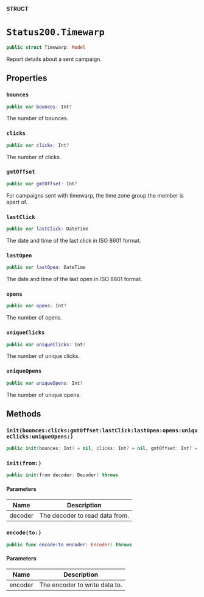 **STRUCT**

# `Status200.Timewarp`

```swift
public struct Timewarp: Model
```

Report details about a sent campaign.

## Properties
### `bounces`

```swift
public var bounces: Int?
```

The number of bounces.

### `clicks`

```swift
public var clicks: Int?
```

The number of clicks.

### `gmtOffset`

```swift
public var gmtOffset: Int?
```

For campaigns sent with timewarp, the time zone group the member is apart of.

### `lastClick`

```swift
public var lastClick: DateTime
```

The date and time of the last click in ISO 8601 format.

### `lastOpen`

```swift
public var lastOpen: DateTime
```

The date and time of the last open in ISO 8601 format.

### `opens`

```swift
public var opens: Int?
```

The number of opens.

### `uniqueClicks`

```swift
public var uniqueClicks: Int?
```

The number of unique clicks.

### `uniqueOpens`

```swift
public var uniqueOpens: Int?
```

The number of unique opens.

## Methods
### `init(bounces:clicks:gmtOffset:lastClick:lastOpen:opens:uniqueClicks:uniqueOpens:)`

```swift
public init(bounces: Int? = nil, clicks: Int? = nil, gmtOffset: Int? = nil, lastClick: Date? = nil, lastOpen: Date? = nil, opens: Int? = nil, uniqueClicks: Int? = nil, uniqueOpens: Int? = nil)
```

### `init(from:)`

```swift
public init(from decoder: Decoder) throws
```

#### Parameters

| Name | Description |
| ---- | ----------- |
| decoder | The decoder to read data from. |

### `encode(to:)`

```swift
public func encode(to encoder: Encoder) throws
```

#### Parameters

| Name | Description |
| ---- | ----------- |
| encoder | The encoder to write data to. |